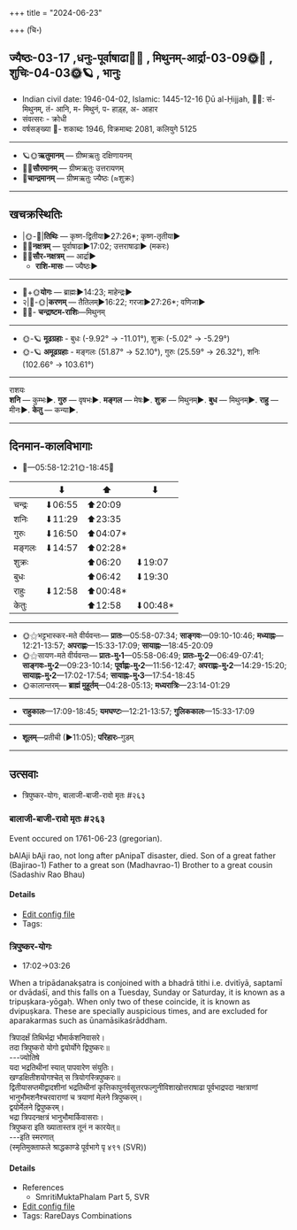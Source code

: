 +++
title = "2024-06-23"

+++
(चि॰)
## ज्यैष्ठः-03-17  ,धनुः-पूर्वाषाढा🌛🌌  ,  मिथुनम्-आर्द्रा-03-09🌞🌌  ,  शुचिः-04-03🌞🪐  , भानुः
- Indian civil date: 1946-04-02, Islamic: 1445-12-16 Ḏū al-Ḥijjah, 🌌🌞: सं- मिथुनम्, तं- आनि, म- मिथुनं, प- हाड़्ह, अ- आहार
- संवत्सरः - क्रोधी
- वर्षसङ्ख्या 🌛- शकाब्दः 1946, विक्रमाब्दः 2081, कलियुगे 5125
___________________
- 🪐🌞**ऋतुमानम्** — ग्रीष्मऋतुः दक्षिणायनम्
- 🌌🌞**सौरमानम्** — ग्रीष्मऋतुः उत्तरायणम्
- 🌛**चान्द्रमानम्** — ग्रीष्मऋतुः ज्यैष्ठः (≈शुक्रः)
___________________


## खचक्रस्थितिः
- |🌞-🌛|**तिथिः** — कृष्ण-द्वितीया►27:26*; कृष्ण-तृतीया►  
- 🌌🌛**नक्षत्रम्** — पूर्वाषाढा►17:02; उत्तराषाढा► (मकरः)  
- 🌌🌞**सौर-नक्षत्रम्** — आर्द्रा►  
  - **राशि-मासः** — ज्यैष्ठः► 
___________________
- 🌛+🌞**योगः** — ब्राह्मः►14:23; माहेन्द्रः►  
- २|🌛-🌞|**करणम्** — तैतिलम्►16:22; गरजा►27:26*; वणिजा►  
- 🌌🌛- **चन्द्राष्टम-राशिः**—मिथुनम्  
___________________
- 🌞-🪐 **मूढग्रहाः** - बुधः (-9.92° → -11.01°), शुक्रः (-5.02° → -5.29°)
- 🌞-🪐 **अमूढग्रहाः** - मङ्गलः (51.87° → 52.10°), गुरुः (25.59° → 26.32°), शनिः (102.66° → 103.61°)
___________________
राशयः  
**शनि** — कुम्भः►. **गुरु** — वृषभः►. **मङ्गल** — मेषः►. **शुक्र** — मिथुनम्►. **बुध** — मिथुनम्►. **राहु** — मीनः►. **केतु** — कन्या►. 
___________________


## दिनमान-कालविभागाः
- 🌅—05:58-12:21🌞-18:45🌇  

|      |⬇     |⬆     |⬇     |
|------|-----|-----|------|
|चन्द्रः|⬇06:55 |⬆20:09 |     |
|शनिः   |⬇11:29 |⬆23:35 |     |
|गुरुः  |⬇16:50 |⬆04:07*|     |
|मङ्गलः |⬇14:57 |⬆02:28*|     |
|शुक्रः |     |⬆06:20 |⬇19:07 |
|बुधः   |     |⬆06:42 |⬇19:30 |
|राहुः  |⬇12:58 |⬆00:48*|     |
|केतुः  |     |⬆12:58 |⬇00:48*|
___________________
- 🌞⚝भट्टभास्कर-मते वीर्यवन्तः— **प्रातः**—05:58-07:34; **साङ्गवः**—09:10-10:46; **मध्याह्नः**—12:21-13:57; **अपराह्णः**—15:33-17:09; **सायाह्नः**—18:45-20:09  
- 🌞⚝सायण-मते वीर्यवन्तः— **प्रातः-मु॰1**—05:58-06:49; **प्रातः-मु॰2**—06:49-07:41; **साङ्गवः-मु॰2**—09:23-10:14; **पूर्वाह्णः-मु॰2**—11:56-12:47; **अपराह्णः-मु॰2**—14:29-15:20; **सायाह्नः-मु॰2**—17:02-17:54; **सायाह्नः-मु॰3**—17:54-18:45  
- 🌞कालान्तरम्— **ब्राह्मं मुहूर्तम्**—04:28-05:13; **मध्यरात्रिः**—23:14-01:29  
___________________
- **राहुकालः**—17:09-18:45; **यमघण्टः**—12:21-13:57; **गुलिककालः**—15:33-17:09  
___________________
- **शूलम्**—प्रतीची (►11:05); **परिहारः**–गुडम्  
___________________

## उत्सवाः
- त्रिपुष्कर-योगः, बालाजी-बाजी-रावो मृतः #२६३
### बालाजी-बाजी-रावो मृतः #२६३

Event occured on 1761-06-23 (gregorian). 

bAlAji bAji rao, not long after pAnipaT disaster, died. Son of a great father (Bajirao-1)
Father to a great son (Madhavrao-1)
Brother to a great cousin (Sadashiv Rao Bhau)

#### Details
- [Edit config file](https://github.com/jyotisham/adyatithi/blob/master/mahApuruSha/xatra-later/gregorian/day/06/23/bAlAjI-bAjI-rAvo_mRtaH.toml)
- Tags: 


### त्रिपुष्कर-योगः
- 17:02→03:26



When a tripādanakṣatra is conjoined with a bhadrā tithi i.e. dvitīyā, saptamī or dvādaśī, and this falls on a Tuesday, Sunday or Saturday, it is known as a tripuṣkara-yōgaḥ. When only two of these coincide, it is known as dvipuṣkara. These are specially auspicious times, and are excluded for aparakarmas such as ūnamāsikaśrāddham.

त्रिपादर्क्षं तिथिर्भद्रा भौमार्कशनिवासरे।  
तदा त्रिपुष्करो योगो द्वयोर्योगे द्विपुष्करः॥  
---ज्योतिषे  
यदा भद्रतिथीनां स्यात् पापवारेण संयुतिः।  
खण्डक्षितीशयोगश्चेत् स त्रियोगस्त्रिपुष्करः॥  
द्वितीयासप्तमीद्वादशीनां भद्रतिथीनां कृत्तिकापुनर्वसूत्तरफल्गुनीविशाखोत्तराषाढा पूर्वभाद्रपदा नक्षत्राणां भानुभौमशनैश्चरवाराणां च त्रयाणां मेलने त्रिपुष्करम्।  
द्वयोर्मेलने द्विपुष्करम्।   
भद्रा त्रिपदनक्षत्रं भानुभौमार्किवासराः।  
त्रिपुष्करा इति ख्यातास्तत्र तूनं न कारयेत्॥  
---इति स्मरणात्  
(स्मृतिमुक्ताफले श्राद्धकाण्डे पूर्वभागे पृ ४९१ (SVR))



#### Details
- References
  - SmritiMuktaPhalam Part 5, SVR
- [Edit config file](https://github.com/jyotisham/adyatithi/blob/master/time_focus/misc_combinations/description_only/tripuSkara-yOgaH~0.toml)
- Tags: RareDays Combinations


